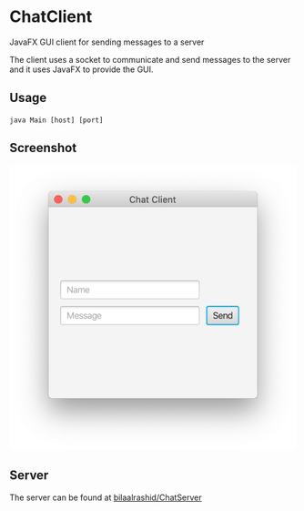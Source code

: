 # ChatClient
JavaFX GUI client for sending messages to a server

The client uses a socket to communicate and send messages to the server and it uses JavaFX to provide the GUI.

## Usage

```
java Main [host] [port]
```

## Screenshot

![Screenshot](screenshot.png)

## Server

The server can be found at [bilaalrashid/ChatServer](https://github.com/bilaalrashid/ChatServer)
